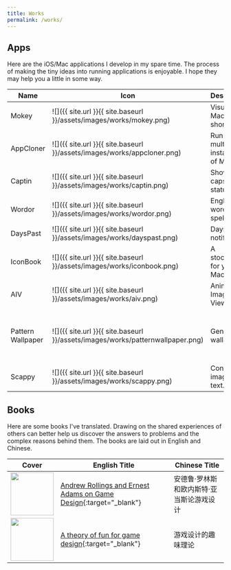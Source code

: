 ```yaml
---
title: Works
permalink: /works/
---
```


## Apps

Here are the iOS/Mac applications I develop in my spare time. The process of making the tiny ideas into running applications is enjoyable. I hope they may help you a little in some way.

Name | Icon | Description | Link 
--- | --- | --- | --- 
Mokey | ![]({{ site.url }}{{ site.baseurl }}/assets/images/works/mokey.png) | Visualize Mac shortcuts. | [Mac](http://mokey.mystrikingly.com/){:target="_blank"} 
AppCloner | ![]({{ site.url }}{{ site.baseurl }}/assets/images/works/appcloner.png) | Run multiple instances of Mac app. | [Mac](https://github.com/cool8jay/public/blob/master/appcloner/AppCloner.zip){:target="_blank"} 
Captin | ![]({{ site.url }}{{ site.baseurl }}/assets/images/works/captin.png) | Show Mac caps lock status. | [Mac](https://github.com/cool8jay/public/blob/master/captin/Captin.zip){:target="_blank"}
Wordor | ![]({{ site.url }}{{ site.baseurl }}/assets/images/works/wordor.png) | English word speller. | [Mac](https://apps.apple.com/cn/app/wordor/id1192997654?l=en-GB&mt=12){:target="_blank"}
DaysPast | ![]({{ site.url }}{{ site.baseurl }}/assets/images/works/dayspast.png) | Days past notifier. | [Mac](https://apps.apple.com/cn/app/dayspast/id1230762386?l=en-GB&mt=12){:target="_blank"}
IconBook | ![]({{ site.url }}{{ site.baseurl }}/assets/images/works/iconbook.png) | A stockbook for your Mac icons. | [Free Mac Version](https://apps.apple.com/us/app/iconbook-lite/id1624253520?mt=12){:target="_blank"}<br>[Standard Mac Version](https://apps.apple.com/us/app/iconbook/id1497748783?mt=12){:target="_blank"}
AIV | ![]({{ site.url }}{{ site.baseurl }}/assets/images/works/aiv.png) | Animated Image Viewer. | [Mac](https://apps.apple.com/cn/app/aiv/id1551340425?l=en-GB&mt=12){:target="_blank"}
Pattern Wallpaper | ![]({{ site.url }}{{ site.baseurl }}/assets/images/works/patternwallpaper.png) | Generate wallpaper.| [Free Mac Version](https://apps.apple.com/us/app/pattern-wallpaper-lite/id1621524620?mt=12){:target="_blank"}<br>[Standard Mac Version](https://apps.apple.com/us/app/pattern-wallpaper-pro/id1618232946?mt=12){:target="_blank"}<br>[iOS Version](https://apps.apple.com/us/app/pattern-wallpaper-mobile/id1626853798){:target="_blank"} 
Scappy | ![]({{ site.url }}{{ site.baseurl }}/assets/images/works/scappy.png) | Convert image to text. | [Mac](https://apps.apple.com/us/app/scappy/id6462760788?mt=12){:target="_blank"}

## Books

Here are some books I've translated. Drawing on the shared experiences of others can better help us discover the answers to problems and the complex reasons behind them. The books are laid out in English and Chinese.

Cover  | English Title | Chinese Title
--- | --- | ---
<img src="{{ site.url }}{{ site.baseurl }}/assets/images/works/andrew_rollings_and_ernest_adams_on_game_design.jpg" width="100" alt=""> |[Andrew Rollings and Ernest Adams on Game Design](https://cool8jay.gitbook.io/andrew-rollings-and-ernest-adams-on-game-design){:target="_blank"} | 安德鲁·罗林斯和欧内斯特·亚当斯论游戏设计
<img src="{{ site.url }}{{ site.baseurl }}/assets/images/works/a_theory_of_fun_for_game_design.png" width="100" alt=""> | [A theory of fun for game design](https://cool8jay.gitbook.io/theory-of-fun-for-game-design){:target="_blank"} | 游戏设计的趣味理论